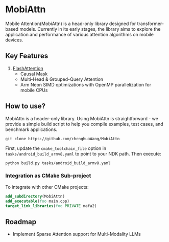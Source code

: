 # MobiAttn

Mobile Attention(MobiAttn) is a head-only library designed for transformer-based models. Currently in its early stages, the library aims to explore the application and performance of various attention algorithms on mobile devices.

## Key Features

1. [FlashAttention](https://arxiv.org/abs/2307.08691)
    - Causal Mask
    - ​​Multi-Head & Grouped-Query Attention​​
    - Arm Neon SIMD optimizations with OpenMP parallelization for mobile CPUs

## How to use?

MobiAttn is a header-only library. Using MobiAttn is straightforward - we provide a simple build script to help you compile examples, test cases, and benchmark applications.

```shell
git clone https://github.com/chenghuaWang/MobiAttn
```

First, update the `cmake_toolchain_file` option in `tasks/android_build_armv8.yaml` to point to your NDK path. Then execute:

```shell
python build.py tasks/android_build_armv8.yaml
```

### Integration as CMake Sub-project

To integrate with other CMake projects:

```cmake
add_subdirectory(MobiAttn)
add_executable(foo main.cpp)
target_link_libraries(foo PRIVATE mafa2)
```

## Roadmap

- Implement Sparse Attention support for Multi-Modality LLMs
